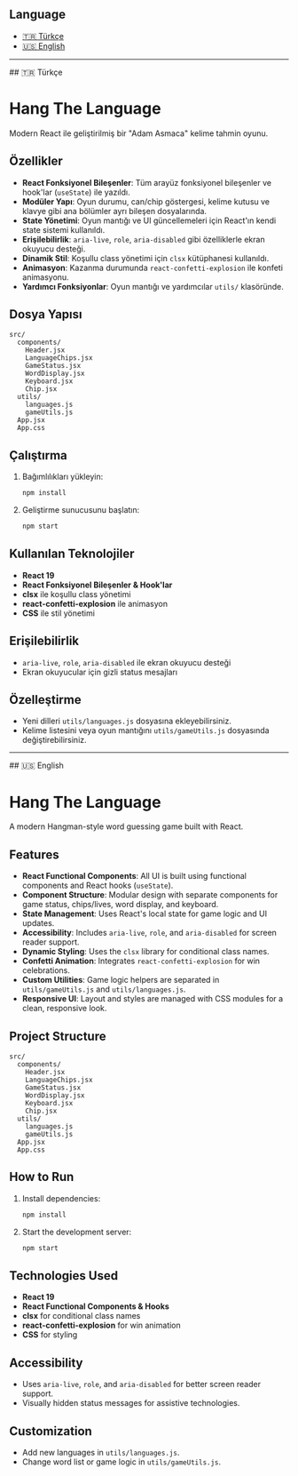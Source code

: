 ## Language

- [🇹🇷 Türkçe](#turkish)
- [🇺🇸 English](#english)

---

<div id="turkish" class="turkish-section">
## 🇹🇷 Türkçe

# Hang The Language

Modern React ile geliştirilmiş bir "Adam Asmaca" kelime tahmin oyunu.

## Özellikler

- **React Fonksiyonel Bileşenler**: Tüm arayüz fonksiyonel bileşenler ve hook'lar (`useState`) ile yazıldı.
- **Modüler Yapı**: Oyun durumu, can/chip göstergesi, kelime kutusu ve klavye gibi ana bölümler ayrı bileşen dosyalarında.
- **State Yönetimi**: Oyun mantığı ve UI güncellemeleri için React'ın kendi state sistemi kullanıldı.
- **Erişilebilirlik**: `aria-live`, `role`, `aria-disabled` gibi özelliklerle ekran okuyucu desteği.
- **Dinamik Stil**: Koşullu class yönetimi için `clsx` kütüphanesi kullanıldı.
- **Animasyon**: Kazanma durumunda `react-confetti-explosion` ile konfeti animasyonu.
- **Yardımcı Fonksiyonlar**: Oyun mantığı ve yardımcılar `utils/` klasöründe.

## Dosya Yapısı

```
src/
  components/
    Header.jsx
    LanguageChips.jsx
    GameStatus.jsx
    WordDisplay.jsx
    Keyboard.jsx
    Chip.jsx
  utils/
    languages.js
    gameUtils.js
  App.jsx
  App.css
```

## Çalıştırma

1. Bağımlılıkları yükleyin:
   ```bash
   npm install
   ```
2. Geliştirme sunucusunu başlatın:
   ```bash
   npm start
   ```

## Kullanılan Teknolojiler

- **React 19**
- **React Fonksiyonel Bileşenler & Hook'lar**
- **clsx** ile koşullu class yönetimi
- **react-confetti-explosion** ile animasyon
- **CSS** ile stil yönetimi

## Erişilebilirlik

- `aria-live`, `role`, `aria-disabled` ile ekran okuyucu desteği
- Ekran okuyucular için gizli status mesajları

## Özelleştirme

- Yeni dilleri `utils/languages.js` dosyasına ekleyebilirsiniz.
- Kelime listesini veya oyun mantığını `utils/gameUtils.js` dosyasında değiştirebilirsiniz.
</div>

---

<div id="english" class="english-section">
## 🇺🇸 English

# Hang The Language

A modern Hangman-style word guessing game built with React.

## Features

- **React Functional Components**: All UI is built using functional components and React hooks (`useState`).
- **Component Structure**: Modular design with separate components for game status, chips/lives, word display, and keyboard.
- **State Management**: Uses React's local state for game logic and UI updates.
- **Accessibility**: Includes `aria-live`, `role`, and `aria-disabled` for screen reader support.
- **Dynamic Styling**: Uses the `clsx` library for conditional class names.
- **Confetti Animation**: Integrates `react-confetti-explosion` for win celebrations.
- **Custom Utilities**: Game logic helpers are separated in `utils/gameUtils.js` and `utils/languages.js`.
- **Responsive UI**: Layout and styles are managed with CSS modules for a clean, responsive look.

## Project Structure

```
src/
  components/
    Header.jsx
    LanguageChips.jsx
    GameStatus.jsx
    WordDisplay.jsx
    Keyboard.jsx
    Chip.jsx
  utils/
    languages.js
    gameUtils.js
  App.jsx
  App.css
```

## How to Run

1. Install dependencies:
   ```bash
   npm install
   ```
2. Start the development server:
   ```bash
   npm start
   ```

## Technologies Used

- **React 19**
- **React Functional Components & Hooks**
- **clsx** for conditional class names
- **react-confetti-explosion** for win animation
- **CSS** for styling

## Accessibility

- Uses `aria-live`, `role`, and `aria-disabled` for better screen reader support.
- Visually hidden status messages for assistive technologies.

## Customization

- Add new languages in `utils/languages.js`.
- Change word list or game logic in `utils/gameUtils.js`.
</div>
